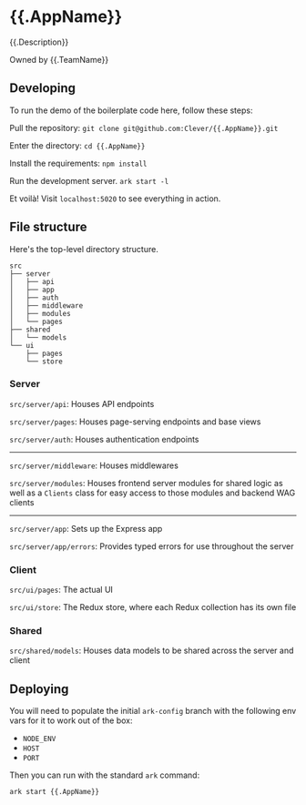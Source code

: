 # {{.AppName}}

{{.Description}}

Owned by {{.TeamName}}

## Developing

To run the demo of the boilerplate code here, follow these steps:

Pull the repository: `git clone git@github.com:Clever/{{.AppName}}.git`

Enter the directory: `cd {{.AppName}}`

Install the requirements: `npm install`

Run the development server. `ark start -l`

Et voilà! Visit `localhost:5020` to see everything in action.

## File structure

Here's the top-level directory structure.

```
src
├── server
│   ├── api
│   ├── app
│   ├── auth
│   ├── middleware
│   ├── modules
│   └── pages
├── shared
│   └── models
└── ui
    ├── pages
    └── store
```

### Server

`src/server/api`: Houses API endpoints

`src/server/pages`: Houses page-serving endpoints and base views

`src/server/auth`: Houses authentication endpoints

-----

`src/server/middleware`: Houses middlewares

`src/server/modules`: Houses frontend server modules for shared logic as well as a `Clients` class for easy access to those modules and backend WAG clients

-----

`src/server/app`: Sets up the Express app

`src/server/app/errors`: Provides typed errors for use throughout the server

### Client

`src/ui/pages`: The actual UI

`src/ui/store`: The Redux store, where each Redux collection has its own file

### Shared

`src/shared/models`: Houses data models to be shared across the server and client

## Deploying

You will need to populate the initial `ark-config` branch with the following env vars for it to work out of the box:
- `NODE_ENV`
- `HOST`
- `PORT`

Then you can run with the standard `ark` command:

```
ark start {{.AppName}}
```
